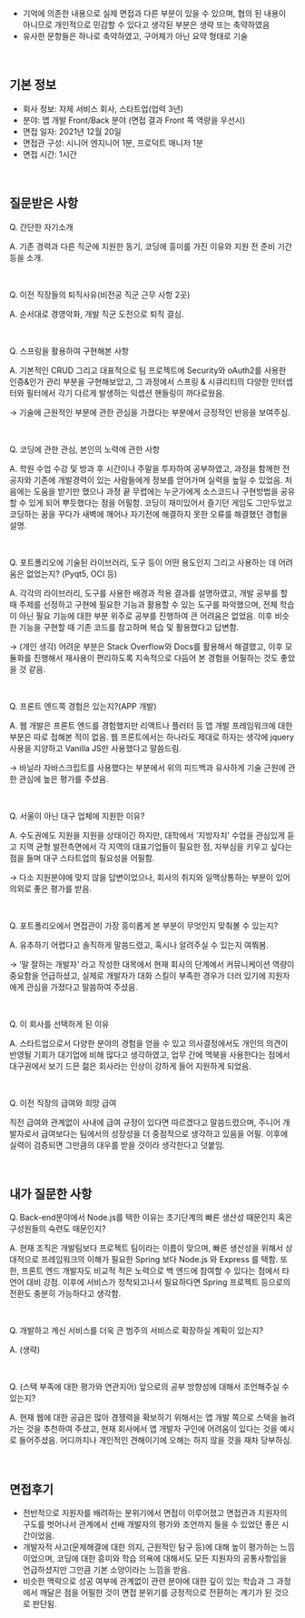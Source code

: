 - 기억에 의존한 내용으로 실제 면접과 다른 부분이 있을 수 있으며, 협의 된 내용이 아니므로 개인적으로 민감할 수 있다고 생각된 부분은 생략 또는 축약하였음
- 유사한 문항들은 하나로 축약하였고, 구어체가 아닌 요약 형태로 기술

<br>
 
## 기본 정보

- 회사 정보: 자체 서비스 회사, 스타트업(업력 3년)
- 분야: 앱 개발 Front/Back 분야 (면접 결과 Front 쪽 역량을 우선시)
- 면접 일자: 2021년 12월 20일
- 면접관 구성: 시니어 엔지니어 1분, 프로덕트 매니저 1분
- 면접 시간: 1시간

<br>
 
## 질문받은 사항

Q. 간단한 자기소개

A. 기존 경력과 다른 직군에 지원한 동기, 코딩에 흥미를 가진 이유와 지원 전 준비 기간 등을 소개.

<br>

Q. 이전 직장들의 퇴직사유(비전공 직군 근무 사항 2곳)

A. 순서대로 경영악화, 개발 직군 도전으로 퇴직 결심.

<br>
 
Q. 스프링을 활용하여 구현해본 사항

A. 기본적인 CRUD 그리고 대표적으로 팀 프로젝트에 Security와 oAuth2를 사용한 인증&인가 관리 부분을 구현해보았고, 그 과정에서 스프링 & 시큐리티의 다양한 인터셉터와 필터에서 각기 다르게 발생하는 익셉션 핸들링이 까다로웠음.

→ 기술에 근원적인 부분에 관한 관심을 가졌다는 부분에서 긍정적인 반응을 보여주심.

<br>
 
Q. 코딩에 관한 관심, 본인의 노력에 관한 사항

A. 학원 수업 수강 및 방과 후 시간이나 주말을 투자하여 공부하였고, 과정을 함께한 전공자와 기존에 개발경력이 있는 사람들에게 정보를 얻어가며 실력을 높일 수 있었음. 처음에는 도움을 받기만 했으나 과정 끝 무렵에는 누군가에게 소스코드나 구현방법을 공유할 수 있게 되어 뿌듯했다는 점을 어필함. 코딩이 재미있어서 즐기던 게임도 그만두었고 코딩하는 꿈을 꾸다가 새벽에 깨어나 자기전에 해결하지 못한 오류를 해결했던 경험을 설명.

<br>
 
Q. 포트폴리오에 기술된 라이브러리, 도구 등이 어떤 용도인지 그리고 사용하는 데 어려움은 없었는지? (Pyqt5, OCI 등)

A. 각각의 라이브러리, 도구를 사용한 배경과 적용 결과를 설명하였고, 개발 공부를 할 때 주제를 선정하고 구현에 필요한 기능과 활용할 수 있는 도구를 파악했으며, 전체 학습이 아닌 필요 기능에 대한 부분 위주로 공부를 진행하여 큰 어려움은 없었음. 이후 비슷한 기능을 구현할 때 기존 코드를 참고하며 복습 및 활용했다고 답변함.

→ (개인 생각) 어려운 부분은 Stack Overflow와 Docs를 활용해서 해결했고, 이후 모듈화를 진행해서 재사용이 편리하도록 지속적으로 다듬어 본 경험을 어필하는 것도 좋았을 것 같음. 

<br>
 
Q. 프론트 엔드쪽 경험은 있는지?(APP 개발)

A. 웹 개발은 프론트 엔드를 경험했지만 리액트나 플러터 등 앱 개발 프레임워크에 대한 부분은 따로 접해본 적이 없음. 웹 프론트에서는 하나라도 제대로 하자는 생각에 jquery사용을 지양하고 Vanilla JS만 사용했다고 말씀드림.

→ 바닐라 자바스크립트를 사용했다는 부분에서 위의 피드백과 유사하게 기술 근원에 관한 관심에 높은 평가를 주셨음.

<br>
 
Q. 서울이 아닌 대구 업체에 지원한 이유?

A. 수도권에도 지원을 지원을 상태이긴 하지만, 대학에서 ‘지방자치’ 수업을 관심있게 듣고 지역 균형 발전측면에서 각 지역의 대표기업들이 필요한 점, 자부심을 키우고 싶다는 점을 들며 대구 스타트업의 필요성을 어필함.

→ 다소 지원분야에 맞지 않을 답변이었으나, 회사의 취지와 일맥상통하는 부분이 있어 의외로 좋은 평가를 받음.

<br>
 
Q. 포트폴리오에서 면접관이 가장 흥미롭게 본 부분이 무엇인지 맞춰볼 수 있는지?

A. 유추하기 어렵다고 솔직하게 말씀드렸고, 혹시나 알려주실 수 있는지 여쭤봄.

→ ‘말 잘하는 개발자’ 라고 작성한 대목에서 현재 회사의 단계에서 커뮤니케이션 역량이 중요함을 언급하셨고, 실제로 개발자가 대화 스킬이 부족한 경우가 더러 있기에 지원자에게 관심을 가졌다고 말씀하여 주셨음.

<br>
 
Q. 이 회사를 선택하게 된 이유

A. 스타트업으로서 다양한 분야의 경험을 얻을 수 있고 의사결정에서도 개인의 의견이 반영될 기회가 대기업에 비해 많다고 생각하였고, 업무 간에 맥북을 사용한다는 점에서 대구권에서 보기 드믄 젊은 회사라는 인상이 강하게 들어 지원하게 되었음.

<br>
 
Q. 이전 직장의 급여와 희망 급여

직전 급여와 관계없이 사내에 급여 규정이 있다면 따르겠다고 말씀드렸으며, 주니어 개발자로서 급여보다는 팀에서의 성장성을 더 중점적으로 생각하고 있음을 어필. 이후에 실력이 검증되면 그만큼의 대우를 받을 것이라 생각한다고 덧붙임.

<br>
 
## 내가 질문한 사항

Q. Back-end분야에서 Node.js를 택한 이유는 초기단계의 빠른 생산성 때문인지 혹은 구성원들의 숙련도 때문인지?

A. 현재 조직은 개발팀보다 프로젝트 팀이라는 이름이 맞으며, 빠른 생산성을 위해서 상대적으로 프레임워크의 이해가 필요한 Spring 보다 Node.js 와 Express 를 택함. 또한, 프론트 엔드 개발자도 비교적 적은 노력으로 백 엔드에 참여할 수 있다는 점에서 타언어 대비 강점. 이후에 서비스가 정착되고나서 필요하다면 Spring 프로젝트 등으로의 전환도 충분히 가능하다고 생각함. 

<br>
 
Q. 개발하고 계신 서비스를 더욱 큰 범주의 서비스로 확장하실 계획이 있는지?

A. (생략)

<br>
 
Q. (스택 부족에 대한 평가와 연관지어) 앞으로의 공부 방향성에 대해서 조언해주실 수 있는지?

A. 현재 웹에 대한 공급은 많아 경쟁력을 확보하기 위해서는 앱 개발 쪽으로 스택을 늘려가는 것을 추천하여 주셨고, 현재 회사에서 앱 개발자 구인에 어려움이 있다는 것을 예시로 들어주셨음. 어디까지나 개인적인 견해이기에 오해는 하지 않을 것을 재차 당부하심.

<br>
 
## 면접후기

- 전반적으로 지원자를 배려하는 분위기에서 면접이 이루어졌고 면접관과 지원자의 구도를 벗어나서 관계에서 선배 개발자의 평가와 조언까지 들을 수 있었던 좋은 시간이었음.
- 개발자적 사고(문제해결에 대한 의지, 근원적인 탐구 등)에 대해 높이 평가하는 느낌이었으며, 코딩에 대한 흥미와 학습 의욕에 대해서도 모든 지원자의 공통사항임을 언급하셨지만 그만큼 기본 소양이라는 느낌을 받음.
- 비슷한 맥락으로 성공 여부에 관계없이 관련 분야에 대한 깊이 있는 학습과 그 과정에서 깨달은 점을 어필한 것이 면접 분위기를 긍정적으로 전환하는 계기가 된 것으로 판단됨.
